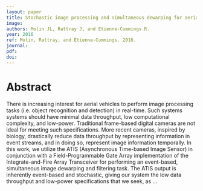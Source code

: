 ```yaml
---
layout: paper
title: Stochastic image processing and simultaneous dewarping for aerial vehicles
image:
authors: Molin JL, Rattray J, and Etienne-Cummings R.
year: 2016
ref: Molin, Rattray, and Etienne-Cummings. 2016.
journal: 
pdf: 
doi: 
---
```


# Abstract
There is increasing interest for aerial vehicles to perform image processing tasks (i.e. object recognition and detection) in real-time. Such systems systems should have minimal data throughput, low computational complexity, and low-power. Traditional frame-based digital cameras are not ideal for meeting such specifications. More recent cameras, inspired by biology, drastically reduce data throughput by representing information in event streams, and in doing so, represent image information temporally. In this work, we utilize the ATIS (Asynchronous Time-based Image Sensor) in conjunction with a Field-Programmable Gate Array implementation of the Integrate-and-Fire Array Transceiver for performing an event-based, simultaneous image dewarping and filtering task. The ATIS output is inherently event-based and stochastic, giving our system the low data throughput and low-power specifications that we seek, as …

